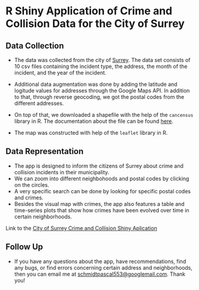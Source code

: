 # R Shiny Application of Crime and Collision Data for the City of Surrey

## Data Collection

- The data was collected from the city of [Surrey](https://data.surrey.ca/dataset/rcmp-crime). The data set consists of 10 csv files containing the incident type, the address, the month of the incident, and the year of the incident.

- Additional data augmentation was done by adding the latitude and logitude values for addresses through the Google Maps API. In addition to that, through reverse geocoding, we got the postal codes from the different addresses. 

- On top of that, we downloaded a shapefile with the help of the `cancensus` library in R. The documentation about the file can be found [here](https://mountainmath.github.io/cancensus/articles/cancensus.html).

- The map was constructed with help of the `leaflet` library in R.

## Data Representation

- The app is designed to inform the citizens of Surrey about crime and collision incidents in their municipality. 
- We can zoom into different neighbohoods and postal codes by clicking on the circles.
- A very specific search can be done by looking for specific postal codes and crimes.
- Besides the visual map with crimes, the app also features a table and time-series plots that show how crimes have been evolved over time in certain neighborhoods.

Link to the [City of Surrey Crime and Collision Shiny Aplication](https://pascalschmidt.shinyapps.io/testing/)

## Follow Up

- If you have any questions about the app, have recommendations, find any bugs, or find errors concerning certain address and neighborhoods, then you can email me at schmidtpascal553@googlemail.com. Thank you!
